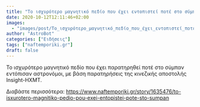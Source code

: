 ```yaml
---
title: "Το ισχυρότερο μαγνητικό πεδίο που έχει εντοπιστεί ποτέ στο σύμπαν"
date: 2020-10-12T12:11:46+02:00
images:
  - "images/post/Το_ισχυρότερο_μαγνητικό_πεδίο_που_έχει_εντοπιστεί_ποτέ_στο_σύμπαν.jpg"
author: "AstroBot"
categories: ["Ειδήσεις"]
tags: ["naftemporiki.gr"]
draft: false
---
```


Το ισχυρότερο μαγνητικό πεδίο που έχει παρατηρηθεί ποτέ στο σύμπαν εντόπισαν αστρονόμοι, με βάση παρατηρήσεις της κινεζικής αποστολής Insight-HXMT.

Διαβάστε περισσότερα: https://www.naftemporiki.gr/story/1635476/to-isxurotero-magnitiko-pedio-pou-exei-entopistei-pote-sto-sumpan
